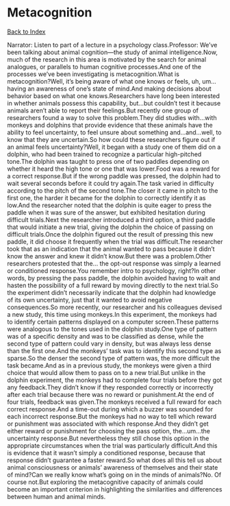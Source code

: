 # Metacognition
[Back to Index](https://github.com/windows10010/tpoExtractor/blog/master/README.md)

Narrator: Listen to part of a lecture in a psychology class.Professor: We’ve been talking about animal cognition—the study of animal intelligence.Now, much of the research in this area is motivated by the search for animal analogues, or parallels to human cognitive processes.And one of the processes we’ve been investigating is metacognition.What is metacognition?Well, it’s being aware of what one knows or feels, uh, um… having an awareness of one’s state of mind.And making decisions about behavior based on what one knows.Researchers have long been interested in whether animals possess this capability, but…but couldn’t test it because animals aren’t able to report their feelings.But recently one group of researchers found a way to solve this problem.They did studies with…with monkeys and dolphins that provide evidence that these animals have the ability to feel uncertainty, to feel unsure about something and…and…well, to know that they are uncertain.So how could these researchers figure out if an animal feels uncertainty?Well, it began with a study one of them did on a dolphin, who had been trained to recognize a particular high-pitched tone.The dolphin was taught to press one of two paddles depending on whether it heard the high tone or one that was lower.Food was a reward for a correct response.But if the wrong paddle was pressed, the dolphin had to wait several seconds before it could try again.The task varied in difficulty according to the pitch of the second tone.The closer it came in pitch to the first one, the harder it became for the dolphin to correctly identify it as low.And the researcher noted that the dolphin is quite eager to press the paddle when it was sure of the answer, but exhibited hesitation during difficult trials.Next the researcher introduced a third option, a third paddle that would initiate a new trial, giving the dolphin the choice of passing on difficult trials.Once the dolphin figured out the result of pressing this new paddle, it did choose it frequently when the trial was difficult.The researcher took that as an indication that the animal wanted to pass because it didn’t know the answer and knew it didn’t know.But there was a problem.Other researchers protested that the… the opt-out response was simply a learned or conditioned response.You remember intro to psychology, right?In other words, by pressing the pass paddle, the dolphin avoided having to wait and hasten the possibility of a full reward by moving directly to the next trial.So the experiment didn’t necessarily indicate that the dolphin had knowledge of its own uncertainty, just that it wanted to avoid negative consequences.So more recently, our researcher and his colleagues devised a new study, this time using monkeys.In this experiment, the monkeys had to identify certain patterns displayed on a computer screen.These patterns were analogous to the tones used in the dolphin study.One type of pattern was of a specific density and was to be classified as dense, while the second type of pattern could vary in density, but was always less dense than the first one.And the monkeys’ task was to identify this second type as sparse.So the denser the second type of pattern was, the more difficult the task became.And as in a previous study, the monkeys were given a third choice that would allow them to pass on to a new trial.But unlike in the dolphin experiment, the monkeys had to complete four trials before they got any feedback.They didn’t know if they responded correctly or incorrectly after each trial because there was no reward or punishment.At the end of four trials, feedback was given.The monkeys received a full reward for each correct response.And a time-out during which a buzzer was sounded for each incorrect response.But the monkeys had no way to tell which reward or punishment was associated with which response.And they didn’t get either reward or punishment for choosing the pass option, the…um…the uncertainty response.But nevertheless they still chose this option in the appropriate circumstances when the trial was particularly difficult.And this is evidence that it wasn’t simply a conditioned response, because that response didn’t guarantee a faster reward.So what does all this tell us about animal consciousness or animals’ awareness of themselves and their state of mind?Can we really know what’s going on in the minds of animals?No. Of course not.But exploring the metacognitive capacity of animals could become an important criterion in highlighting the similarities and differences between human and animal minds.
 